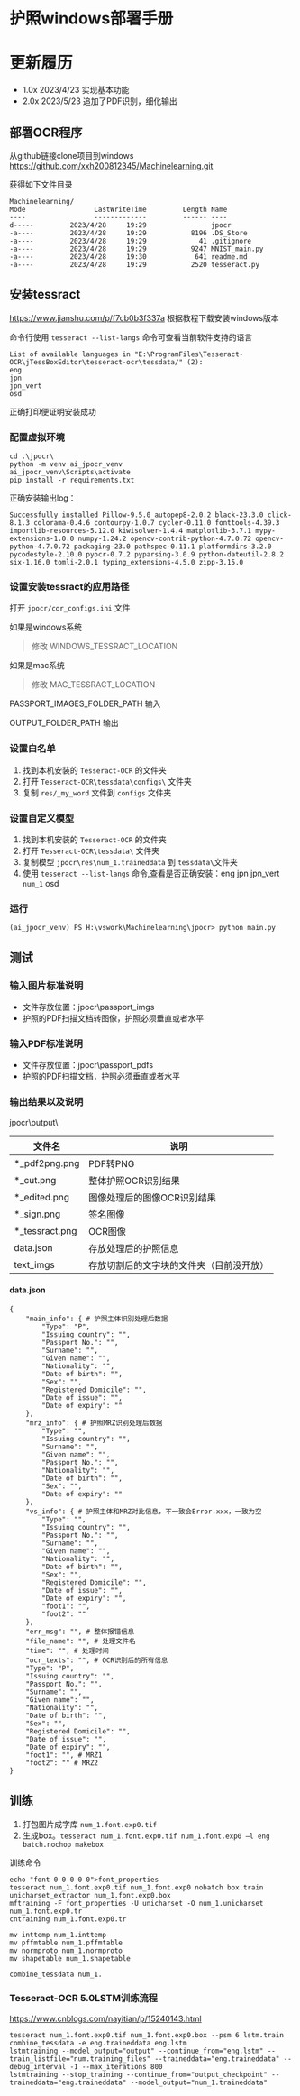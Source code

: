 # 护照windows部署手册

# 更新履历
- 1.0x 2023/4/23 实现基本功能
- 2.0x 2023/5/23 追加了PDF识别，细化输出

## 部署OCR程序
从github链接clone项目到windows 
https://github.com/xxh200812345/Machinelearning.git

获得如下文件目录

    Machinelearning/
    Mode                 LastWriteTime         Length Name
    ----                 -------------         ------ ----
    d-----         2023/4/28     19:29                jpocr
    -a----         2023/4/28     19:29           8196 .DS_Store
    -a----         2023/4/28     19:29             41 .gitignore
    -a----         2023/4/28     19:29           9247 MNIST_main.py
    -a----         2023/4/28     19:30            641 readme.md
    -a----         2023/4/28     19:29           2520 tesseract.py


## 安装tessract
https://www.jianshu.com/p/f7cb0b3f337a
根据教程下载安装windows版本

命令行使用 `tesseract --list-langs` 命令可查看当前软件支持的语言

    List of available languages in "E:\ProgramFiles\Tesseract-OCR\jTessBoxEditor\tesseract-ocr\tessdata/" (2):
    eng
    jpn
    jpn_vert
    osd

正确打印便证明安装成功

### 配置虚拟环境

    cd .\jpocr\
    python -m venv ai_jpocr_venv
    ai_jpocr_venv\Scripts\activate
    pip install -r requirements.txt

正确安装输出log：

    Successfully installed Pillow-9.5.0 autopep8-2.0.2 black-23.3.0 click-8.1.3 colorama-0.4.6 contourpy-1.0.7 cycler-0.11.0 fonttools-4.39.3 importlib-resources-5.12.0 kiwisolver-1.4.4 matplotlib-3.7.1 mypy-extensions-1.0.0 numpy-1.24.2 opencv-contrib-python-4.7.0.72 opencv-python-4.7.0.72 packaging-23.0 pathspec-0.11.1 platformdirs-3.2.0 pycodestyle-2.10.0 pyocr-0.7.2 pyparsing-3.0.9 python-dateutil-2.8.2 six-1.16.0 tomli-2.0.1 typing_extensions-4.5.0 zipp-3.15.0

### 设置安装tessract的应用路径

打开 `jpocr/cor_configs.ini` 文件

如果是windows系统

> 修改 WINDOWS_TESSRACT_LOCATION

如果是mac系统

> 修改 MAC_TESSRACT_LOCATION

PASSPORT_IMAGES_FOLDER_PATH 输入

OUTPUT_FOLDER_PATH 输出

### 设置白名单

1. 找到本机安装的 `Tesseract-OCR` 的文件夹
1. 打开 `Tesseract-OCR\tessdata\configs\` 文件夹
1. 复制 `res/_my_word` 文件到 `configs` 文件夹

### 设置自定义模型

1. 找到本机安装的 `Tesseract-OCR` 的文件夹
1. 打开 `Tesseract-OCR\tessdata\` 文件夹
1. 复制模型 `jpocr\res\num_1.traineddata` 到 `tessdata\`文件夹
1. 使用 `tesseract --list-langs` 命令,查看是否正确安装：eng jpn jpn_vert `num_1` osd

### 运行

    (ai_jpocr_venv) PS H:\vswork\Machinelearning\jpocr> python main.py

## 测试
### 输入图片标准说明
- 文件存放位置：jpocr\passport_imgs 
- 护照的PDF扫描文档转图像，护照必须垂直或者水平

### 输入PDF标准说明
- 文件存放位置：jpocr\passport_pdfs
- 护照的PDF扫描文档，护照必须垂直或者水平

### 输出结果以及说明
jpocr\output\

| 文件名 | 说明 |
| --- | --- |
| *_pdf2png.png | PDF转PNG |
| *_cut.png | 整体护照OCR识别结果 |
| *_edited.png | 图像处理后的图像OCR识别结果 |
| *_sign.png | 签名图像 |
| *_tessract.png | OCR图像 |
| data.json | 存放处理后的护照信息 |
| text_imgs | 存放切割后的文字块的文件夹（目前没开放） |

#### data.json

    {
        "main_info": { # 护照主体识别处理后数据
            "Type": "P",
            "Issuing country": "",
            "Passport No.": "",
            "Surname": "",
            "Given name": "",
            "Nationality": "",
            "Date of birth": "",
            "Sex": "",
            "Registered Domicile": "",
            "Date of issue": "",
            "Date of expiry": ""
        },
        "mrz_info": { # 护照MRZ识别处理后数据
            "Type": "",
            "Issuing country": "",
            "Surname": "",
            "Given name": "",
            "Passport No.": "",
            "Nationality": "",
            "Date of birth": "",
            "Sex": "",
            "Date of expiry": ""
        },
        "vs_info": { # 护照主体和MRZ对比信息，不一致会Error.xxx，一致为空
            "Type": "",
            "Issuing country": "",
            "Passport No.": "",
            "Surname": "",
            "Given name": "",
            "Nationality": "",
            "Date of birth": "",
            "Sex": "",
            "Registered Domicile": "",
            "Date of issue": "",
            "Date of expiry": "",
            "foot1": "",
            "foot2": ""
        },
        "err_msg": "", # 整体报错信息
        "file_name": "", # 处理文件名
        "time": "", # 处理时间
        "ocr_texts": "", # OCR识别后的所有信息
        "Type": "P",
        "Issuing country": "",
        "Passport No.": "",
        "Surname": "",
        "Given name": "",
        "Nationality": "",
        "Date of birth": "",
        "Sex": "",
        "Registered Domicile": "",
        "Date of issue": "",
        "Date of expiry": "",
        "foot1": "", # MRZ1
        "foot2": "" # MRZ2
    }

## 训练

1. 打包图片成字库 `num_1.font.exp0.tif`
1. 生成box。`tesseract num_1.font.exp0.tif num_1.font.exp0 –l eng batch.nochop makebox`

训练命令

    echo "font 0 0 0 0 0">font_properties
    tesseract num_1.font.exp0.tif num_1.font.exp0 nobatch box.train
    unicharset_extractor num_1.font.exp0.box
    mftraining -F font_properties -U unicharset -O num_1.unicharset num_1.font.exp0.tr
    cntraining num_1.font.exp0.tr

    mv inttemp num_1.inttemp
    mv pffmtable num_1.pffmtable
    mv normproto num_1.normproto
    mv shapetable num_1.shapetable

    combine_tessdata num_1.

### Tesseract-OCR 5.0LSTM训练流程
https://www.cnblogs.com/nayitian/p/15240143.html

    tesseract num_1.font.exp0.tif num_1.font.exp0.box --psm 6 lstm.train
    combine_tessdata -e eng.traineddata eng.lstm
    lstmtraining --model_output="output" --continue_from="eng.lstm" --train_listfile="num.training_files" --traineddata="eng.traineddata" --debug_interval -1 --max_iterations 800
    lstmtraining --stop_training --continue_from="output_checkpoint" --traineddata="eng.traineddata" --model_output="num_1.traineddata"